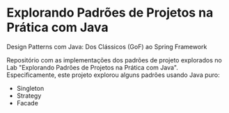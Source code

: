 # Explorando Padrões de Projetos na Prática com Java


Design Patterns com Java: Dos Clássicos (GoF) ao Spring Framework

Repositório com as implementações dos padrões de projeto explorados no Lab "Explorando Padrões de Projetos na Prática com Java". Especificamente, este projeto explorou alguns padrões usando Java puro:
- Singleton
- Strategy
- Facade
